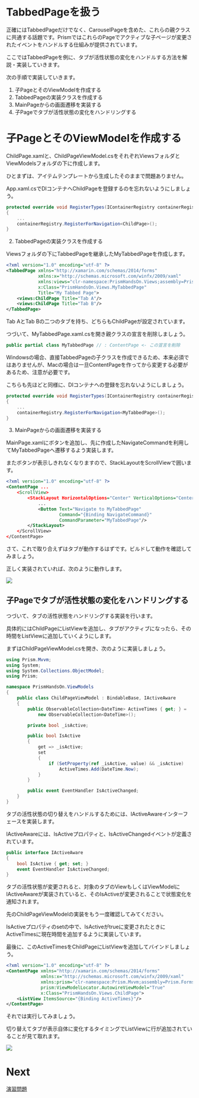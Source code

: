 # TabbedPageを扱う

正確にはTabbedPageだけでなく、CarouselPageを含めた、これらの親クラスに共通する話題です。PrismではこれらのPageでアクティブな子ページが変更されたイベントをハンドルする仕組みが提供されています。

ここではTabbedPageを例に、タブが活性状態の変化をハンドルする方法を解説・実装していきます。

次の手順で実装していきます。

1. 子PageとそのViewModelを作成する  
2. TabbedPageの実装クラスを作成する  
3. MainPageからの画面遷移を実装する  
4. 子Pageでタブが活性状態の変化をハンドリングする

# 子PageとそのViewModelを作成する  

ChildPage.xamlと、ChildPageViewModel.csをそれぞれViewsフォルダとViewModelsフォルダの下に作成します。

ひとまずは、アイテムテンプレートから生成したそのままで問題ありません。

App.xaml.csでDIコンテナへChildPageを登録するのを忘れないようにしましょう。

```cs
protected override void RegisterTypes(IContainerRegistry containerRegistry)
{
    ...
    containerRegistry.RegisterForNavigation<ChildPage>();
}
```

2. TabbedPageの実装クラスを作成する  

Viewsフォルダの下にTabbedPageを継承したMyTabbedPageを作成します。

```xml
<?xml version="1.0" encoding="utf-8" ?>
<TabbedPage xmlns="http://xamarin.com/schemas/2014/forms"
            xmlns:x="http://schemas.microsoft.com/winfx/2009/xaml"
            xmlns:views="clr-namespace:PrismHandsOn.Views;assembly=PrismHandsOn"
            x:Class="PrismHandsOn.Views.MyTabbedPage"
            Title="My Tabbed Page">
    <views:ChildPage Title="Tab A"/>
    <views:ChildPage Title="Tab B"/>
</TabbedPage>
```

Tab AとTab Bの二つのタブを持ち、どちらもChildPageが設定されています。

つづいて、MyTabbedPage.xaml.csを開き親クラスの宣言を削除しましょう。

```cs
public partial class MyTabbedPage // : ContentPage <- この宣言を削除
```

Windowsの場合、直接TabbedPageの子クラスを作成できるため、本来必須ではありませんが、Macの場合は一旦ContentPageを作ってから変更する必要があるため、注意が必要です。

こちらも先ほどと同様に、DIコンテナへの登録を忘れないようにしましょう。

```cs
protected override void RegisterTypes(IContainerRegistry containerRegistry)
{
    ...
    containerRegistry.RegisterForNavigation<MyTabbedPage>();
}
```

3. MainPageからの画面遷移を実装する  

MainPage.xamlにボタンを追加し、先に作成したNavigateCommandを利用してMyTabbedPageへ遷移するよう実装します。

またボタンが表示しきれなくなりますので、StackLayoutをScrollViewで囲います。

```xml
<?xml version="1.0" encoding="utf-8" ?>
<ContentPage ...
    <ScrollView>
        <StackLayout HorizontalOptions="Center" VerticalOptions="Center">
            ...
            <Button Text="Navigate to MyTabbedPage" 
                    Command="{Binding NavigateCommand}" 
                    CommandParameter="MyTabbedPage"/>
        </StackLayout>
    </ScrollView>
</ContentPage>
```

さて、これで取り合えずはタブが動作するはずです。ビルドして動作を確認してみましょう。

正しく実装されていれば、次のように動作します。

![](assets/10-01.gif)

## 子Pageでタブが活性状態の変化をハンドリングする

つづいて、タブの活性状態をハンドリングする実装を行います。

具体的にはChildPageにListViewを追加し、タブがアクティブになったら、その時間をListViewに追加していくようにします。

まずはChildPageViewModel.csを開き、次のように実装しましょう。

```cs
using Prism.Mvvm;
using System;
using System.Collections.ObjectModel;
using Prism;

namespace PrismHandsOn.ViewModels
{
	public class ChildPageViewModel : BindableBase, IActiveAware
	{
	    public ObservableCollection<DateTime> ActiveTimes { get; } = 
            new ObservableCollection<DateTime>();

	    private bool _isActive;

	    public bool IsActive
	    {
	        get => _isActive;
	        set
	        {
	            if (SetProperty(ref _isActive, value) && _isActive)
	                ActiveTimes.Add(DateTime.Now);
	        }
	    }

	    public event EventHandler IsActiveChanged;
    }
}
```

タブの活性状態の切り替えをハンドルするためには、IActiveAwareインターフェースを実装します。

IActiveAwareには、IsActiveプロパティと、IsActiveChangedイベントが定義されています。

```cs
public interface IActiveAware
{
    bool IsActive { get; set; }
    event EventHandler IsActiveChanged;
}
```

タブの活性状態が変更されると、対象のタブのViewもしくはViewModelにIActiveAwareが実装されていると、そのIsActiveが変更されることで状態変化を通知されます。

先のChildPageViewModelの実装をもう一度確認してみてください。

IsActiveプロパティのsetの中で、IsActiveがtrueに変更されたときにActiveTimesに現在時間を追加するように実装しています。

最後に、このActiveTimesをChildPageにListViewを追加してバインドしましょう。

```xml
<?xml version="1.0" encoding="utf-8" ?>
<ContentPage xmlns="http://xamarin.com/schemas/2014/forms"
             xmlns:x="http://schemas.microsoft.com/winfx/2009/xaml"
             xmlns:prism="clr-namespace:Prism.Mvvm;assembly=Prism.Forms"
             prism:ViewModelLocator.AutowireViewModel="True"
             x:Class="PrismHandsOn.Views.ChildPage">
    <ListView ItemsSource="{Binding ActiveTimes}"/>
</ContentPage>
```

それでは実行してみましょう。

切り替えてタブが表示自体に変化するタイミングでListViewに行が追加されていることが見て取れます。

![](assets/10-02.gif)

# Next

[演習問題](90.演習問題.md)
